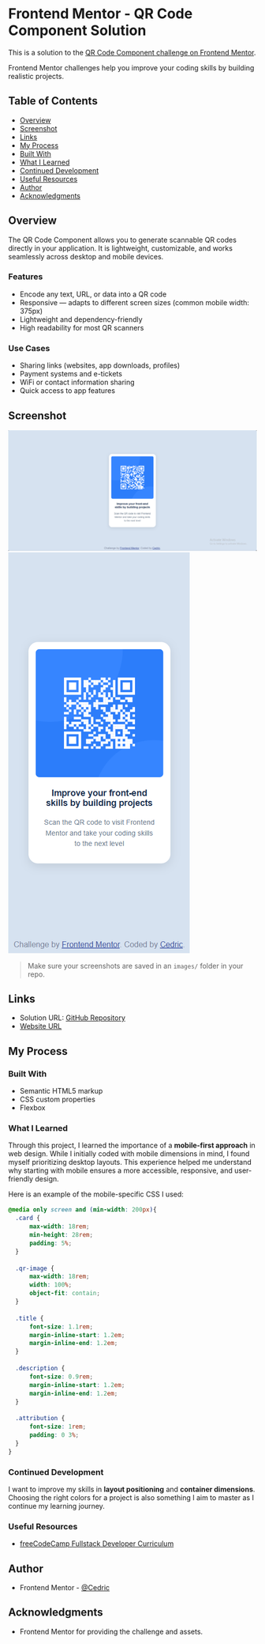 # Frontend Mentor - QR Code Component Solution

This is a solution to the [QR Code Component challenge on Frontend Mentor](https://www.frontendmentor.io/challenges/qr-code-component-iux_sIO_H).

Frontend Mentor challenges help you improve your coding skills by building realistic projects.

## Table of Contents
- [Overview](#overview)
- [Screenshot](#screenshot)
- [Links](#links)
- [My Process](#my-process)
- [Built With](#built-with)
- [What I Learned](#what-i-learned)
- [Continued Development](#continued-development)
- [Useful Resources](#useful-resources)
- [Author](#author)
- [Acknowledgments](#acknowledgments)

## Overview
The QR Code Component allows you to generate scannable QR codes directly in your application. It is lightweight, customizable, and works seamlessly across desktop and mobile devices.

### Features
- Encode any text, URL, or data into a QR code
- Responsive — adapts to different screen sizes (common mobile width: 375px)
- Lightweight and dependency-friendly
- High readability for most QR scanners

### Use Cases
- Sharing links (websites, app downloads, profiles)
- Payment systems and e-tickets
- WiFi or contact information sharing
- Quick access to app features

## Screenshot
![QR Code Component on Desktop](/image.png)
![QR Code Component on Mobile](/image-1.png)

> Make sure your screenshots are saved in an `images/` folder in your repo.

## Links
- Solution URL: [GitHub Repository](https://github.com/YourUsername/qr-code-component)
- <a href="https://cedric-celestino.github.io/qr-code-project" target="_blank" rel="noopener noreferrer">Website URL</a>


## My Process

### Built With
- Semantic HTML5 markup
- CSS custom properties
- Flexbox

### What I Learned
Through this project, I learned the importance of a **mobile-first approach** in web design. While I initially coded with mobile dimensions in mind, I found myself prioritizing desktop layouts. This experience helped me understand why starting with mobile ensures a more accessible, responsive, and user-friendly design.

Here is an example of the mobile-specific CSS I used:

```css
@media only screen and (min-width: 200px){
  .card {
      max-width: 18rem;
      min-height: 28rem;
      padding: 5%;
  }

  .qr-image {
      max-width: 18rem;
      width: 100%;
      object-fit: contain;
  }

  .title {
      font-size: 1.1rem;
      margin-inline-start: 1.2em;
      margin-inline-end: 1.2em;
  }

  .description {
      font-size: 0.9rem;
      margin-inline-start: 1.2em;
      margin-inline-end: 1.2em;
  }

  .attribution {
      font-size: 1rem;
      padding: 0 3%;
  }
}
```

### Continued Development

I want to improve my skills in **layout positioning** and **container dimensions**. Choosing the right colors for a project is also something I aim to master as I continue my learning journey.

### Useful Resources

* [freeCodeCamp Fullstack Developer Curriculum](https://www.freecodecamp.org/)

## Author

* Frontend Mentor - [@Cedric](https://www.frontendmentor.io/profile/Cedric-Celestino)

## Acknowledgments

* Frontend Mentor for providing the challenge and assets.


